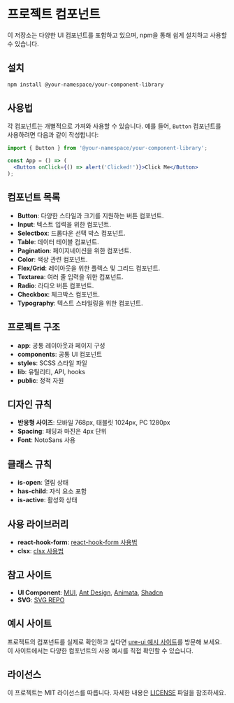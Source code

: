 # 프로젝트 컴포넌트

이 저장소는 다양한 UI 컴포넌트를 포함하고 있으며, npm을 통해 쉽게 설치하고 사용할 수 있습니다.

## 설치

```bash
npm install @your-namespace/your-component-library
```

## 사용법

각 컴포넌트는 개별적으로 가져와 사용할 수 있습니다. 예를 들어, `Button` 컴포넌트를 사용하려면 다음과 같이 작성합니다:

```jsx
import { Button } from '@your-namespace/your-component-library';

const App = () => (
  <Button onClick={() => alert('Clicked!')}>Click Me</Button>
);
```

## 컴포넌트 목록

- **Button**: 다양한 스타일과 크기를 지원하는 버튼 컴포넌트.
- **Input**: 텍스트 입력을 위한 컴포넌트.
- **Selectbox**: 드롭다운 선택 박스 컴포넌트.
- **Table**: 데이터 테이블 컴포넌트.
- **Pagination**: 페이지네이션을 위한 컴포넌트.
- **Color**: 색상 관련 컴포넌트.
- **Flex/Grid**: 레이아웃을 위한 플렉스 및 그리드 컴포넌트.
- **Textarea**: 여러 줄 입력을 위한 컴포넌트.
- **Radio**: 라디오 버튼 컴포넌트.
- **Checkbox**: 체크박스 컴포넌트.
- **Typography**: 텍스트 스타일링을 위한 컴포넌트.

## 프로젝트 구조

- **app**: 공통 레이아웃과 페이지 구성
- **components**: 공통 UI 컴포넌트
- **styles**: SCSS 스타일 파일
- **lib**: 유틸리티, API, hooks
- **public**: 정적 자원

## 디자인 규칙

- **반응형 사이즈**: 모바일 768px, 태블릿 1024px, PC 1280px
- **Spacing**: 패딩과 마진은 4px 단위
- **Font**: NotoSans 사용

  

## 클래스 규칙

- **is-open**: 열림 상태
- **has-child**: 자식 요소 포함
- **is-active**: 활성화 상태

## 사용 라이브러리

- **react-hook-form**: [react-hook-form 사용법](https://react-hook-form.com/docs/useform)
- **clsx**: [clsx 사용법](https://github.com/lukeed/clsx)

## 참고 사이트

- **UI Component**: [MUI](https://mui.com/material-ui/all-components/), [Ant Design](https://ant.design/components/button), [Animata](https://animata.design/docs/button), [Shadcn](https://ui.shadcn.com/docs)
- **SVG**: [SVG REPO](https://www.svgrepo.com/svg/533594/arrow-narrow-bottom-alignment)

## 예시 사이트

프로젝트의 컴포넌트를 실제로 확인하고 싶다면 [ure-ui 예시 사이트](https://ure-ui.netlify.app/)를 방문해 보세요. 이 사이트에서는 다양한 컴포넌트의 사용 예시를 직접 확인할 수 있습니다.

## 라이선스

이 프로젝트는 MIT 라이선스를 따릅니다. 자세한 내용은 [LICENSE](./LICENSE) 파일을 참조하세요.
